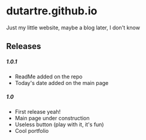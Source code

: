 # dutartre.github.io
Just my little website, maybe a blog later,
I don't know

## Releases

##### 1.0.1

- ReadMe added on the repo
- Today's date added on the main page


##### 1.0

- First release yeah!
- Main page under construction
- Useless button (play with it, it's fun)
- Cool portfolio

